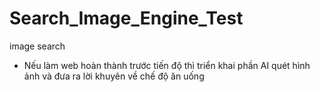 # Search_Image_Engine_Test

image search

- Nếu làm web hoàn thành trước tiến độ thì triển khai phần AI quét hình ảnh và đưa ra lời khuyên về chế độ ăn uống
